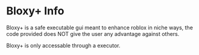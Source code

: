 # Bloxy+ Info

Bloxy+ is a safe executable gui meant to enhance roblox in niche ways, the code provided does NOT give the user any advantage against others.

Bloxy+ is only accessable through a executor.
